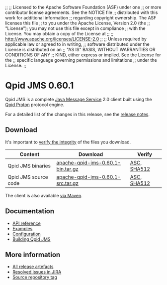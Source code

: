 ;;
;; Licensed to the Apache Software Foundation (ASF) under one
;; or more contributor license agreements.  See the NOTICE file
;; distributed with this work for additional information
;; regarding copyright ownership.  The ASF licenses this file
;; to you under the Apache License, Version 2.0 (the
;; "License"); you may not use this file except in compliance
;; with the License.  You may obtain a copy of the License at
;;
;;   http://www.apache.org/licenses/LICENSE-2.0
;;
;; Unless required by applicable law or agreed to in writing,
;; software distributed under the License is distributed on an
;; "AS IS" BASIS, WITHOUT WARRANTIES OR CONDITIONS OF ANY
;; KIND, either express or implied.  See the License for the
;; specific language governing permissions and limitations
;; under the License.
;;

# Qpid JMS 0.60.1

Qpid JMS is a complete [Java Message Service][jms] 2.0 client built
using the [Qpid Proton]({{site_url}}/proton/index.html) protocol engine.

For a detailed list of the changes in this release, see the [release
notes](release-notes.html).

[jms]: http://en.wikipedia.org/wiki/Java_Message_Service

## Download

It's important to [verify the
integrity]({{site_url}}/download.html#verify-what-you-download) of the
files you download.

| Content | Download | Verify |
|---------|----------|--------|
| Qpid JMS binaries | [apache-qpid-jms-0.60.1-bin.tar.gz](https://archive.apache.org/dist/qpid/jms/0.60.1/apache-qpid-jms-0.60.1-bin.tar.gz) | [ASC](https://archive.apache.org/dist/qpid/jms/0.60.1/apache-qpid-jms-0.60.1-bin.tar.gz.asc), [SHA512](https://archive.apache.org/dist/qpid/jms/0.60.1/apache-qpid-jms-0.60.1-bin.tar.gz.sha512) |
| Qpid JMS source code | [apache-qpid-jms-0.60.1-src.tar.gz](https://archive.apache.org/dist/qpid/jms/0.60.1/apache-qpid-jms-0.60.1-src.tar.gz) | [ASC](https://archive.apache.org/dist/qpid/jms/0.60.1/apache-qpid-jms-0.60.1-src.tar.gz.asc), [SHA512](https://archive.apache.org/dist/qpid/jms/0.60.1/apache-qpid-jms-0.60.1-src.tar.gz.sha512) |

The client is also available [via Maven]({{site_url}}/maven.html).

## Documentation


<div class="two-column" markdown="1">

 - [API reference](http://docs.oracle.com/javaee/7/api/javax/jms/package-summary.html)
 - [Examples](https://github.com/apache/qpid-jms/tree/0.60.1/qpid-jms-examples)
 - [Configuration](docs/index.html)
 - [Building Qpid JMS](building.html)

</div>


## More information

 - [All release artefacts](https://archive.apache.org/dist/qpid/jms/0.60.1)
 - [Resolved issues in JIRA](https://issues.apache.org/jira/issues/?jql=project+%3D+QPIDJMS+AND+fixVersion+%3D+%270.60.1%27+AND+resolution+%3D+%27fixed%27+ORDER+BY+priority+DESC)
 - [Source repository tag](https://gitbox.apache.org/repos/asf/qpid-jms.git/tree/refs/tags/0.60.1)

<script type="text/javascript">
  _deferredFunctions.push(function() {
      if ("0.60.1" === "{{current_jms_release}}") || "0.60.1" === "{{other_jms_release}}") {
          _modifyCurrentReleaseLinks();
      }
  });
</script>